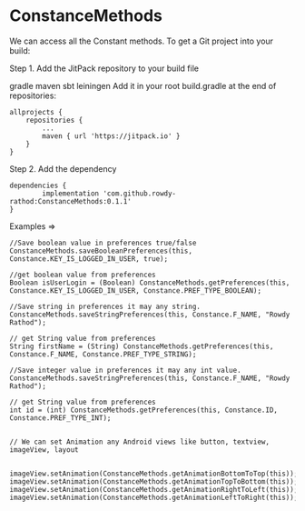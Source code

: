 # ConstanceMethods
We can access all the Constant methods. 
To get a Git project into your build:

Step 1. Add the JitPack repository to your build file

gradle
maven
sbt
leiningen
Add it in your root build.gradle at the end of repositories:

	allprojects {
		repositories {
			...
			maven { url 'https://jitpack.io' }
		}
	}
Step 2. Add the dependency

	dependencies {
	        implementation 'com.github.rowdy-rathod:ConstanceMethods:0.1.1'
	}




Examples => 

    //Save boolean value in preferences true/false
    ConstanceMethods.saveBooleanPreferences(this, Constance.KEY_IS_LOGGED_IN_USER, true);

    //get boolean value from preferences
    Boolean isUserLogin = (Boolean) ConstanceMethods.getPreferences(this, Constance.KEY_IS_LOGGED_IN_USER, Constance.PREF_TYPE_BOOLEAN);
    
    //Save string in preferences it may any string.
    ConstanceMethods.saveStringPreferences(this, Constance.F_NAME, "Rowdy Rathod");

    // get String value from preferences 
    String firstName = (String) ConstanceMethods.getPreferences(this, Constance.F_NAME, Constance.PREF_TYPE_STRING);

    //Save integer value in preferences it may any int value.
    ConstanceMethods.saveStringPreferences(this, Constance.F_NAME, "Rowdy Rathod");

    // get String value from preferences 
    int id = (int) ConstanceMethods.getPreferences(this, Constance.ID, Constance.PREF_TYPE_INT);
    
    
    // We can set Animation any Android views like button, textview, imageView, layout
    
    
    imageView.setAnimation(ConstanceMethods.getAnimationBottomToTop(this));
    imageView.setAnimation(ConstanceMethods.getAnimationTopToBottom(this));
    imageView.setAnimation(ConstanceMethods.getAnimationRightToLeft(this));
    imageView.setAnimation(ConstanceMethods.getAnimationLeftToRight(this));
